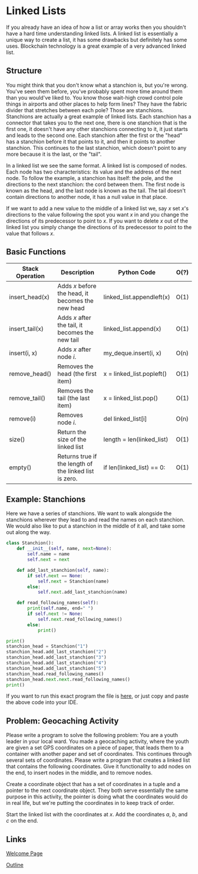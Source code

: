 # Linked Lists
If you already have an idea of how a list or array works then you shouldn't have a hard time understanding linked lists. A linked list is essentially a unique way to create a list, it has some drawbacks but definitely has some uses. Blockchain technology is a great example of a very advanced linked list.

## Structure
You might think that you don't know what a stanchion is, but you're wrong. You've seen them before, you've probably spent more time around them than you would've liked to. You know those wait-high crowd control pole things in airports and other places to help form lines? They have the fabric divider that stretches between each pole? Those are stanchions. Stanchions are actually a great example of linked lists. Each stanchion has a connector that takes you to the next one, there is one stanchion that is the first one, it doesn't have any other stanchions connecting to it, it just starts and leads to the second one. Each stanchion after the first or the "head" has a stanchion before it that points to it, and then it points to another stanchion. This continues to the last stanchion, which doesn't point to any more because it is the last, or the "tail".

In a linked list we see the same format. A linked list is composed of nodes. Each node has two characteristics: its value and the address of the next node. To follow the example, a stanchion has itself: the pole, and the directions to the next stanchion: the cord between them. The first node is known as the head, and the last node is known as the tail. The tail doesn't contain directions to another node, it has a null value in that place.

If we want to add a new value to the middle of a linked list we, say _x_ set _x_'s directions to the value following the spot you want _x_ in and you change the directions of its predecessor to point to _x_. If you want to delete _x_ out of the linked list you simply change the directions of its predecessor to point to the value that follows _x_.

## Basic Functions
| Stack Operation | Description | Python Code | O(?) |
| --- | --- | --- | --- |
| insert_head(x) | Adds _x_ before the head, it becomes the new head | linked_list.appendleft(x) | O(1) |
| insert_tail(x) | Adds _x_ after the tail, it becomes the new tail | linked_list.append(x) | O(1) |
| insert(i, x) | Adds _x_ after node _i_. | my_deque.insert(i, x) | O(n) |
| remove_head() | Removes the head (the first item) | x = linked_list.popleft() | O(1) |
| remove_tail() | Removes the tail (the last item) | x = linked_list.pop() | O(1) |
| remove(i) | Removes node _i_. | del linked_list[i] | O(n) |
| size() | Return the size of the linked list | length = len(linked_list) | O(1) |
| empty() | Returns true if the length of the linked list is zero. | if len(linked_list) == 0: | O(1) |

## Example: Stanchions
Here we have a series of stanchions. We want to walk alongside the stanchions wherever they lead to and read the names on each stanchion. We would also like to put a stanchion in the middle of it all, and take some out along the way.
```python
class Stanchion():
    def __init__(self, name, next=None):
        self.name = name
        self.next = next

    def add_last_stanchion(self, name):
        if self.next == None:
            self.next = Stanchion(name)
        else:
            self.next.add_last_stanchion(name)

    def read_following_names(self):
        print(self.name, end=" ")
        if self.next != None:
            self.next.read_following_names()
        else:
            print()

print()
stanchion_head = Stanchion("1")
stanchion_head.add_last_stanchion("2")
stanchion_head.add_last_stanchion("3")
stanchion_head.add_last_stanchion("4")
stanchion_head.add_last_stanchion("5")
stanchion_head.read_following_names()
stanchion_head.next.next.read_following_names()
print()
```
If you want to run this exact program the file is [here](linked_lists_example.py), or just copy and paste the above code into your IDE.

## Problem: Geocaching Activity
Please write a program to solve the following problem: You are a youth leader in your local ward. You made a geocaching activity, where the youth are given a set GPS coordinates on a piece of paper, that leads them to a container with another paper and set of coordinates. This continues through several sets of coordinates. Please write a program that creates a linked list that contains the following coordinates. Give it functionality to add nodes on the end, to insert nodes in the middle, and to remove nodes.

Create a coordinate object that has a set of coordinates in a tuple and a pointer to the next coordinate object. They both serve essentially the same purpose in this activity, the pointer is doing what the coordinates would do in real life, but we're putting the coordinates in to keep track of order.

Start the linked list with the coordinates at _x_.
Add the coordinates _a_, _b_, and _c_ on the end.


## Links
[Welcome Page](0-welcome.md)

[Outline](outline.md)
